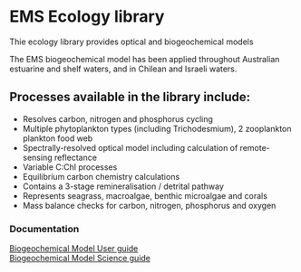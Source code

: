 # EMS Ecology library

Thie ecology library provides optical and biogeochemical models

The EMS biogeochemical model has been applied throughout Australian estuarine and shelf waters, and in Chilean and Israeli waters.

## Processes available in the library include:
* Resolves carbon, nitrogen and phosphorus cycling
* Multiple phytoplankton types (including Trichodesmium), 2 zooplankton plankton food web
* Spectrally-resolved optical model including calculation of remote-sensing reflectance
* Variable C:Chl processes
* Equilibrium carbon chemistry calculations
* Contains a 3-stage remineralisation / detrital pathway
* Represents seagrass, macroalgae, benthic microalgae and corals
* Mass balance checks for carbon, nitrogen, phosphorus and oxygen

### Documentation
[Biogeochemical Model User guide](https://research.csiro.au/cem/?ddownload=180) <br>
[Biogeochemical Model Science guide](https://research.csiro.au/cem/?ddownload=1441)
